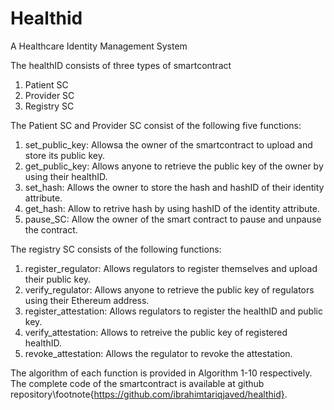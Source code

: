 # Healthid
A Healthcare Identity Management System 

The healthID consists of three types of smartcontract 
1. Patient SC
2. Provider SC
3. Registry SC

The Patient SC and Provider SC consist of the following five functions:

1. set_public_key: Allowsa the owner of the smartcontract to upload and store its public key.
2. get_public_key: Allows anyone to retrieve the public key of the owner by using their healthID. 
3. set_hash: Allows the owner to store the hash and hashID of their identity attribute. 
4. get_hash: Allow to retrive hash by using hashID of the identity attribute. 
5. pause_SC: Allow the owner of the smart contract to pause and unpause the contract.

The registry SC consists of the following functions:

1. register_regulator: Allows regulators to register themselves and upload their public key. 
2. verify_regulator: Allows anyone to retrieve the public key of regulators using their Ethereum address.   
3. register_attestation: Allows regulators to register the healthID and public key. 
4. verify_attestation: Allows to retreive the public key of registered healthID.  
5. revoke_attestation: Allows the regulator to revoke the attestation. 

The algorithm of each function is provided in Algorithm 1-10 respectively. The complete code of the smartcontract is available at github repository\footnote{https://github.com/ibrahimtariqjaved/healthid}.
